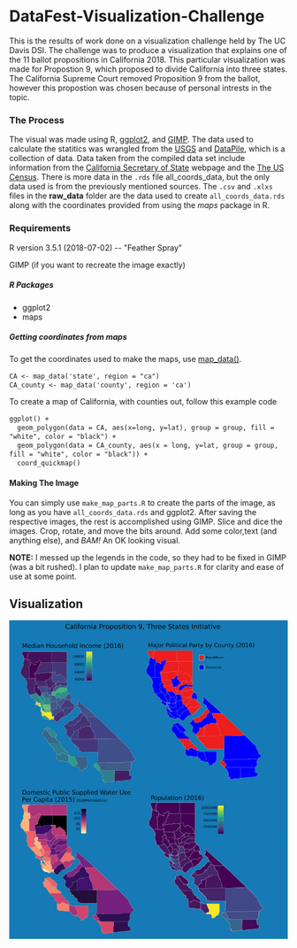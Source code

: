 # DataFest-Visualization-Challenge

This is the results of work done on a visualization challenge held by The UC Davis DSI. The challenge was to produce a visualization that explains one of the 11 ballot propositions in California 2018. This particular visualization was made for Propostion 9, which proposed to divide California into three states. The California Supreme Court removed Proposition 9 from the ballot, however this propostion was chosen because of personal intrests in the topic.

### The Process

The visual was made using R, [ggplot2](https://ggplot2.tidyverse.org/), and [GIMP](https://www.gimp.org/). The data used to calculate the statitics was wrangled from the [USGS](https://waterdata.usgs.gov/ca/nwis/water_use?format=html_table&rdb_compression=file&wu_area=County&wu_year=2015&wu_county=ALL&wu_category=ALL&wu_county_nms=--ALL%2BCounties--&wu_category_nms=--ALL%2BCategories--) and [DataPile](https://www.counties.org/post/datapile), which is a collection of data. Data taken from the compiled data set include information from the [California Secretary of State](https://www.sos.ca.gov/elections/voter-registration/voter-registration-statistics/) webpage and the [The US Census](https://www.census.gov/data/datasets/2016/demo/saipe/2016-state-and-county.html). There is more data in the `.rds` file all_coords_data, but the only data used is from the previously mentioned sources. The `.csv` and `.xlxs` files in the **raw_data** folder are the data used to create `all_coords_data.rds` along with the coordinates provided from using the *maps* package in R.

### Requirements
 
R version 3.5.1 (2018-07-02) -- "Feather Spray"

GIMP (if you want to recreate the image exactly)

##### R Packages 
* ggplot2
* maps

##### Getting coordinates from maps
To get the coordinates used to make the maps, use [map_data()](https://ggplot2.tidyverse.org/reference/map_data.html). 
```
CA <- map_data('state', region = "ca")
CA_county <- map_data('county', region = 'ca')
```
To create a map of California, with counties out, follow this example code
```
ggplot() +
  geom_polygon(data = CA, aes(x=long, y=lat), group = group, fill = "white", color = "black") + 
  geom_polygon(data = CA_county, aes(x = long, y=lat, group = group, fill = "white", color = "black")) +
  coord_quickmap()
```
#### Making The Image
You can simply use `make_map_parts.R` to create the parts of the image, as long as you have `all_coords_data.rds` and ggplot2.
After saving the respective images, the rest is accomplished using GIMP. Slice and dice the images. Crop, rotate, and move the bits around. Add some color,text (and anything else), and *BAM!* An OK looking visual.

**NOTE:** I messed up the legends in the code, so they had to be fixed in GIMP (was a bit rushed). I plan to update `make_map_parts.R` for clarity and ease of use at some point.


## Visualization
![](https://github.com/sitaber/DataFest-Visualization-Challenge/blob/master/datafestviz.png)
